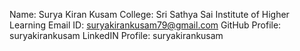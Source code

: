 Name: Surya Kiran Kusam
College: Sri Sathya Sai Institute of Higher Learning
Email ID: suryakirankusam79@gmail.com
GitHub Profile: suryakirankusam
LinkedIN Profile: suryakirankusam


